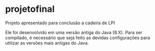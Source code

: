 # projetofinal
Projeto apresentado para conclusão a cadeira de LPI

Ele foi desenvolvido em uma versão antiga do Java (8.X). Para ser compilado, é necessário que sejá feito as devidas configurações para utilizar as versões mais antigas do Java.
